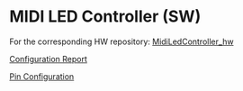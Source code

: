 # MIDI LED Controller (SW)

For the corresponding HW repository:
[MidiLedController_hw](https://github.com/cracked-machine/MidiLedController_hw)

[Configuration Report](docs/MidiLedController_sw_2.pdf)

[Pin Configuration](docs/MidiLedController_sw_2.txt)
